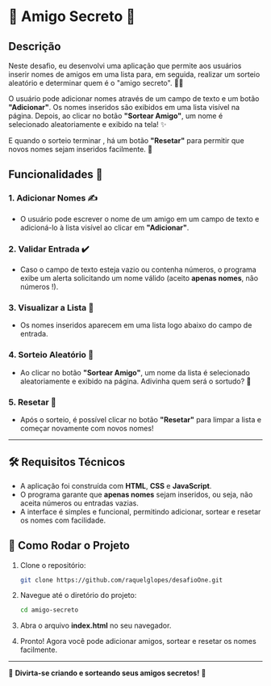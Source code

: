 # 🌟 **Amigo Secreto** 🎁

## Descrição

Neste desafio, eu desenvolvi uma aplicação que permite aos usuários inserir nomes de amigos em uma lista para, em seguida, realizar um sorteio aleatório e determinar quem é o "amigo secreto". 🕵️‍♀️

O usuário pode adicionar nomes através de um campo de texto e um botão **"Adicionar"**. Os nomes inseridos são exibidos em uma lista visível na página. Depois, ao clicar no botão **"Sortear Amigo"**, um nome é selecionado aleatoriamente e exibido na tela! ✨

E quando o sorteio terminar   , há um botão **"Resetar"** para permitir que novos nomes sejam inseridos facilmente. 🔄

## Funcionalidades 🔧

### 1. **Adicionar Nomes** ✍️
- O usuário pode escrever o nome de um amigo em um campo de texto e adicioná-lo à lista visível ao clicar em **"Adicionar"**.

### 2. **Validar Entrada** ✔️
- Caso o campo de texto esteja vazio ou contenha números, o programa exibe um alerta solicitando um nome válido (aceito **apenas nomes**, não números !).

### 3. **Visualizar a Lista** 👀
- Os nomes inseridos aparecem em uma lista logo abaixo do campo de entrada.

### 4. **Sorteio Aleatório** 🎲
- Ao clicar no botão **"Sortear Amigo"**, um nome da lista é selecionado aleatoriamente e exibido na página. Adivinha quem será o sortudo? 🎉

### 5. **Resetar** 🔄
- Após o sorteio, é possível clicar no botão **"Resetar"** para limpar a lista e começar novamente com novos nomes!

---

## 🛠️ Requisitos Técnicos

- A aplicação foi construída com **HTML**, **CSS** e **JavaScript**.
- O programa garante que **apenas nomes** sejam inseridos, ou seja, não aceita números ou entradas vazias.
- A interface é simples e funcional, permitindo adicionar, sortear e resetar os nomes com facilidade.

## 🚀 Como Rodar o Projeto

1. Clone o repositório:
    ```bash
    git clone https://github.com/raquelglopes/desafioOne.git

    ```

2. Navegue até o diretório do projeto:
    ```bash
    cd amigo-secreto
    ```

3. Abra o arquivo **index.html** no seu navegador.

4. Pronto! Agora você pode adicionar amigos, sortear e resetar os nomes facilmente.

---

🎉 **Divirta-se criando e sorteando seus amigos secretos!** 🎉


